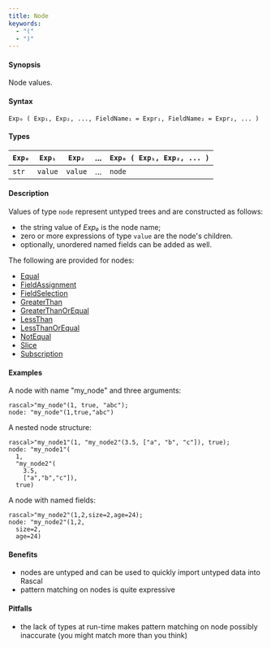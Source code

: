 ```yaml
---
title: Node
keywords:
  - "("
  - ")"
---
```


#### Synopsis

Node values.

#### Syntax

`Exp₀ ( Exp₁, Exp₂, ..., FieldName₁ = Expr₁, FieldName₂ = Expr₂, ... )`

#### Types


|`Exp₀`  | `Exp₁` | `Exp₂` | ... | `Exp₀ ( Exp₁, Exp₂, ... )`  |
| --- | --- | --- | --- | --- |
| `str`      | `value`    | `value`    | ... | `node`                               |


#### Description

Values of type `node` represent untyped trees and are constructed as follows:

* the string value of _Exp₀_ is the node name;
* zero or more expressions of type `value` are the node\'s children.
* optionally, unordered named fields can be added as well.

The following are provided for nodes:
* [Equal](../../../../Rascal/Expressions/Values/Node/Equal/index.md)
* [FieldAssignment](../../../../Rascal/Expressions/Values/Node/FieldAssignment/index.md)
* [FieldSelection](../../../../Rascal/Expressions/Values/Node/FieldSelection/index.md)
* [GreaterThan](../../../../Rascal/Expressions/Values/Node/GreaterThan/index.md)
* [GreaterThanOrEqual](../../../../Rascal/Expressions/Values/Node/GreaterThanOrEqual/index.md)
* [LessThan](../../../../Rascal/Expressions/Values/Node/LessThan/index.md)
* [LessThanOrEqual](../../../../Rascal/Expressions/Values/Node/LessThanOrEqual/index.md)
* [NotEqual](../../../../Rascal/Expressions/Values/Node/NotEqual/index.md)
* [Slice](../../../../Rascal/Expressions/Values/Node/Slice/index.md)
* [Subscription](../../../../Rascal/Expressions/Values/Node/Subscription/index.md)

#### Examples

A node with name "my_node" and three arguments:

```rascal-shell ,continue
rascal>"my_node"(1, true, "abc");
node: "my_node"(1,true,"abc")
```
A nested node structure:

```rascal-shell ,continue
rascal>"my_node1"(1, "my_node2"(3.5, ["a", "b", "c"]), true);
node: "my_node1"(
  1,
  "my_node2"(
    3.5,
    ["a","b","c"]),
  true)
```
A node with named fields:

```rascal-shell ,continue
rascal>"my_node2"(1,2,size=2,age=24);
node: "my_node2"(1,2,
  size=2,
  age=24)
```

#### Benefits

* nodes are untyped and can be used to quickly import untyped data into Rascal
* pattern matching on nodes is quite expressive

#### Pitfalls

* the lack of types at run-time makes pattern matching on node possibly inaccurate (you might match more than you think)

